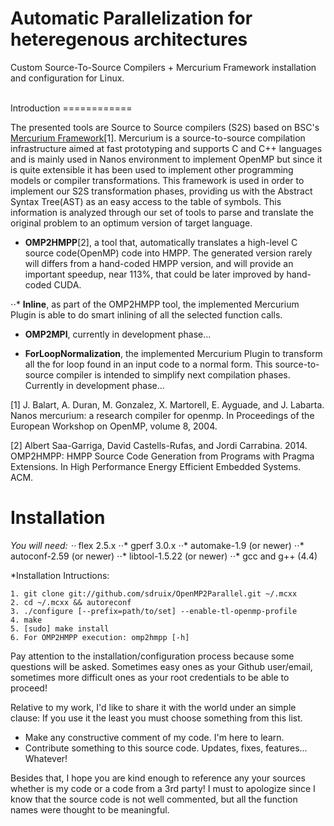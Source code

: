 

Automatic Parallelization for heteregenous architectures
==========

Custom Source-To-Source Compilers + Mercurium Framework installation and configuration for Linux. 

<br />
Introduction
============

The presented tools are Source to Source compilers (S2S) based on BSC's [Mercurium Framework](https://pm.bsc.es/mcxx)[1]. Mercurium is a source-to-source compilation infrastructure aimed at fast prototyping and supports C and C++ languages and is mainly used in Nanos environment to implement OpenMP but since it is quite extensible it has been used to implement other programming models or compiler transformations. This framework is used in order to implement our S2S transformation phases, providing us with the Abstract Syntax Tree(AST) as an easy access to the table of symbols. This information is analyzed through our set of tools to parse and translate the original problem to an optimum version of target language.

* **OMP2HMPP**[2], a tool that, automatically translates a high-level C source code(OpenMP) code into HMPP. The generated version rarely will differs from a hand-coded HMPP version, and will provide an important speedup, near 113%, that could be later improved by hand-coded CUDA.

⋅⋅* **Inline**, as part of the OMP2HMPP tool, the implemented Mercurium Plugin is able to do smart inlining of all the selected function calls.

* **OMP2MPI**, currently in development phase...

* **ForLoopNormalization**, the implemented Mercurium Plugin to transform all the for loop found in an input code to a normal form. This source-to-source compiler is intended to simplify next compilation phases. Currently in development phase...



[1] J. Balart, A. Duran, M. Gonzalez, X. Martorell, E. Ayguade, and J. Labarta. Nanos mercurium: a research compiler for openmp. In Proceedings of the European Workshop on OpenMP, volume 8, 2004.

[2] Albert Saa-Garriga, David Castells-Rufas, and Jordi Carrabina. 2014. OMP2HMPP: HMPP Source Code Generation from Programs with Pragma Extensions. In High Performance Energy Efficient Embedded Systems. ACM.

Installation
============

*You will need:
⋅⋅* flex 2.5.x
⋅⋅* gperf 3.0.x
⋅⋅* automake-1.9 (or newer)
⋅⋅* autoconf-2.59 (or newer)
⋅⋅* libtool-1.5.22 (or newer)
⋅⋅* gcc and g++ (4.4)

*Installation Intructions:


	1. git clone git://github.com/sdruix/OpenMP2Parallel.git ~/.mcxx
	2. cd ~/.mcxx && autoreconf
	3. ./configure [--prefix=path/to/set] --enable-tl-openmp-profile
  	4. make
  	5. [sudo] make install
  	6. For OMP2HMPP execution: omp2hmpp [-h] 
  	

Pay attention to the installation/configuration process because some questions will be asked. Sometimes easy ones as your Github user/email, sometimes more difficult ones as your root credentials to be able to proceed!

Relative to my work, I'd like to share it with the world under an simple clause: If you use it the least you must choose something from this list.

* Make any constructive comment of my code. I'm here to learn.
* Contribute something to this source code. Updates, fixes, features... Whatever!

Besides that, I hope you are kind enough to reference any your sources whether is my code or a code from a 3rd party! I must to apologize since I know that the source code is not well commented, but all the function names were thought to be meaningful.

